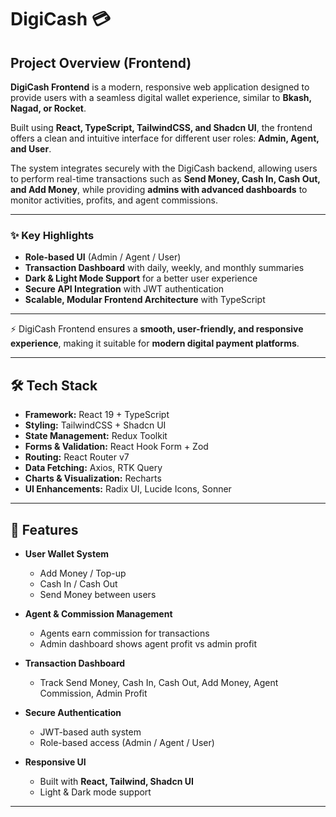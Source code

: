 # DigiCash 💳

## Project Overview (Frontend)

**DigiCash Frontend** is a modern, responsive web application designed to provide users with a seamless digital wallet experience, similar to **Bkash, Nagad, or Rocket**.

Built using **React, TypeScript, TailwindCSS, and Shadcn UI**, the frontend offers a clean and intuitive interface for different user roles: **Admin, Agent, and User**.

The system integrates securely with the DigiCash backend, allowing users to perform real-time transactions such as **Send Money, Cash In, Cash Out, and Add Money**, while providing **admins with advanced dashboards** to monitor activities, profits, and agent commissions.

---

### ✨ Key Highlights

- **Role-based UI** (Admin / Agent / User)
- **Transaction Dashboard** with daily, weekly, and monthly summaries
- **Dark & Light Mode Support** for a better user experience
- **Secure API Integration** with JWT authentication
- **Scalable, Modular Frontend Architecture** with TypeScript

---

⚡ DigiCash Frontend ensures a **smooth, user-friendly, and responsive experience**, making it suitable for **modern digital payment platforms**.

---

## 🛠️ Tech Stack

- **Framework:** React 19 + TypeScript
- **Styling:** TailwindCSS + Shadcn UI
- **State Management:** Redux Toolkit
- **Forms & Validation:** React Hook Form + Zod
- **Routing:** React Router v7
- **Data Fetching:** Axios, RTK Query
- **Charts & Visualization:** Recharts
- **UI Enhancements:** Radix UI, Lucide Icons, Sonner

---

## 🚀 Features

- **User Wallet System**

  - Add Money / Top-up
  - Cash In / Cash Out
  - Send Money between users

- **Agent & Commission Management**

  - Agents earn commission for transactions
  - Admin dashboard shows agent profit vs admin profit

- **Transaction Dashboard**

  - Track Send Money, Cash In, Cash Out, Add Money, Agent Commission, Admin Profit

- **Secure Authentication**

  - JWT-based auth system
  - Role-based access (Admin / Agent / User)

- **Responsive UI**
  - Built with **React, Tailwind, Shadcn UI**
  - Light & Dark mode support

---
